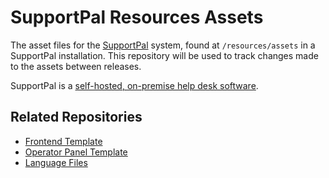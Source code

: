 # SupportPal Resources Assets

The asset files for the [SupportPal](https://www.supportpal.com) system, found at `/resources/assets` in a SupportPal installation. This repository will be used to track changes made to the assets between releases.

SupportPal is a [self-hosted, on-premise help desk software](https://www.supportpal.com).

## Related Repositories

- [Frontend Template](https://github.com/supportpal/frontend-template)
- [Operator Panel Template](https://github.com/supportpal/operator-template)
- [Language Files](https://github.com/supportpal/language-files)